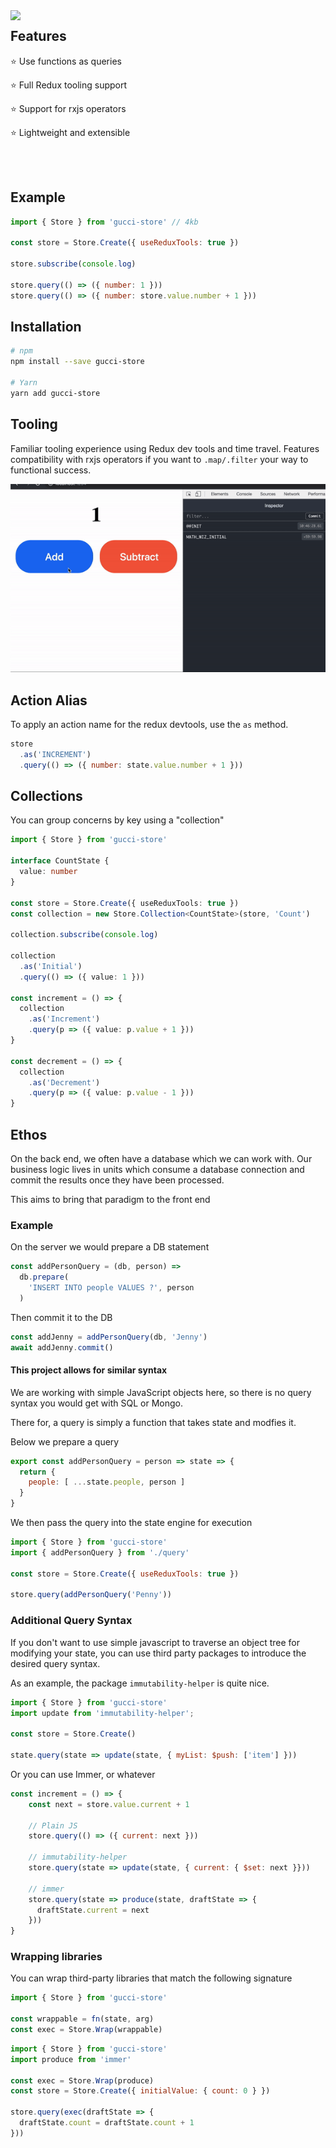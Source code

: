 <img align="left" width="350px" src="https://www.getfilecloud.com/blog/wp-content/uploads/2014/01/building-blocks.jpg">

## Features

⭐️ Use functions as queries

⭐️ Full Redux tooling support

⭐️ Support for rxjs operators

⭐️ Lightweight and extensible

<br><br>
 
## Example

```javascript
import { Store } from 'gucci-store' // 4kb

const store = Store.Create({ useReduxTools: true })

store.subscribe(console.log)

store.query(() => ({ number: 1 }))
store.query(() => ({ number: store.value.number + 1 }))
```

## Installation

```bash
# npm
npm install --save gucci-store

# Yarn
yarn add gucci-store
```

## Tooling

Familiar tooling experience using Redux dev tools and time travel. 
Features compatibility with rxjs operators if you want to `.map/.filter` your way to functional success.

<img width="520px" src="/sample.gif">

## Action Alias

To apply an action name for the redux devtools, use the `as` method.

```javascript
store
  .as('INCREMENT')
  .query(() => ({ number: state.value.number + 1 }))
```

## Collections

You can group concerns by key using a "collection"

```typescript
import { Store } from 'gucci-store'

interface CountState {
  value: number
}

const store = Store.Create({ useReduxTools: true })
const collection = new Store.Collection<CountState>(store, 'Count')

collection.subscribe(console.log)

collection
  .as('Initial')
  .query(() => ({ value: 1 }))

const increment = () => {
  collection
    .as('Increment')
    .query(p => ({ value: p.value + 1 }))
}

const decrement = () => {
  collection
    .as('Decrement')
    .query(p => ({ value: p.value - 1 }))
}
```

## Ethos

On the back end, we often have a database which we can work with. Our business logic lives in units which consume a database connection and commit the results once they have been processed.

This aims to bring that paradigm to the front end

### Example

On the server we would prepare a DB statement
```javascript
const addPersonQuery = (db, person) => 
  db.prepare(
    'INSERT INTO people VALUES ?', person
  )
```
Then commit it to the DB
```javascript
const addJenny = addPersonQuery(db, 'Jenny')
await addJenny.commit()
```

#### This project allows for similar syntax

We are working with simple JavaScript objects here, so
there is no query syntax you would get with SQL or Mongo.

There for, a query is simply a function that takes state
and modfies it.

Below we prepare a query
```javascript
export const addPersonQuery = person => state => {
  return {
    people: [ ...state.people, person ]
  }
}
```

We then pass the query into the state engine for execution

```javascript
import { Store } from 'gucci-store'
import { addPersonQuery } from './query'

const store = Store.Create({ useReduxTools: true })

store.query(addPersonQuery('Penny'))
```

### Additional Query Syntax

If you don't want to use simple javascript to traverse an object tree for modifying your state, you can use third party packages to introduce the desired query syntax.

As an example, the package `immutability-helper` is quite nice.

```javascript
import { Store } from 'gucci-store'
import update from 'immutability-helper';

const store = Store.Create()

state.query(state => update(state, { myList: $push: ['item'] }))
```

Or you can use Immer, or whatever

```javascript
const increment = () => {   
    const next = store.value.current + 1
    
    // Plain JS
    store.query(() => ({ current: next }))
    
    // immutability-helper
    store.query(state => update(state, { current: { $set: next }}))

    // immer
    store.query(state => produce(state, draftState => {
      draftState.current = next
    }))
}
```

### Wrapping libraries

You can wrap third-party libraries that match the following signature

```javascript
import { Store } from 'gucci-store'

const wrappable = fn(state, arg)
const exec = Store.Wrap(wrappable)
```

```javascript
import { Store } from 'gucci-store'
import produce from 'immer'

const exec = Store.Wrap(produce)
const store = Store.Create({ initialValue: { count: 0 } })

store.query(exec(draftState => {
  draftState.count = draftState.count + 1
}))
```